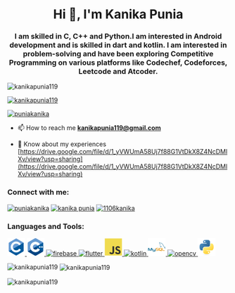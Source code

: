 <h1 align="center">Hi 👋, I'm Kanika Punia</h1>
<h3 align="center">I am skilled in C, C++ and Python.I am interested in Android development and is skilled in dart and kotlin. I am interested in problem-solving and have been exploring Competitive Programming on various platforms like Codechef, Codeforces, Leetcode and Atcoder.</h3>

<p align="left"> <img src="https://komarev.com/ghpvc/?username=kanikapunia119&label=Profile%20views&color=0e75b6&style=flat" alt="kanikapunia119" /> </p>

<p align="left"> <a href="https://github.com/ryo-ma/github-profile-trophy"><img src="https://github-profile-trophy.vercel.app/?username=kanikapunia119" alt="kanikapunia119" /></a> </p>

<p align="left"> <a href="https://twitter.com/puniakanika" target="blank"><img src="https://img.shields.io/twitter/follow/puniakanika?logo=twitter&style=for-the-badge" alt="puniakanika" /></a> </p>

- 📫 How to reach me **kanikapunia119@gmail.com**

- 📄 Know about my experiences [https://drive.google.com/file/d/1_yVWUmA58Uj7f88G1VtDkX8Z4NcDMlXv/view?usp=sharing](https://drive.google.com/file/d/1_yVWUmA58Uj7f88G1VtDkX8Z4NcDMlXv/view?usp=sharing)

<h3 align="left">Connect with me:</h3>
<p align="left">
<a href="https://twitter.com/puniakanika" target="blank"><img align="center" src="https://raw.githubusercontent.com/rahuldkjain/github-profile-readme-generator/master/src/images/icons/Social/twitter.svg" alt="puniakanika" height="30" width="40" /></a>
<a href="https://linkedin.com/in/kanika punia" target="blank"><img align="center" src="https://raw.githubusercontent.com/rahuldkjain/github-profile-readme-generator/master/src/images/icons/Social/linked-in-alt.svg" alt="kanika punia" height="30" width="40" /></a>
<a href="https://instagram.com/1106kanika" target="blank"><img align="center" src="https://raw.githubusercontent.com/rahuldkjain/github-profile-readme-generator/master/src/images/icons/Social/instagram.svg" alt="1106kanika" height="30" width="40" /></a>
</p>

<h3 align="left">Languages and Tools:</h3>
<p align="left"> <a href="https://www.cprogramming.com/" target="_blank" rel="noreferrer"> <img src="https://raw.githubusercontent.com/devicons/devicon/master/icons/c/c-original.svg" alt="c" width="40" height="40"/> </a> <a href="https://www.w3schools.com/cpp/" target="_blank" rel="noreferrer"> <img src="https://raw.githubusercontent.com/devicons/devicon/master/icons/cplusplus/cplusplus-original.svg" alt="cplusplus" width="40" height="40"/> </a> <a href="https://firebase.google.com/" target="_blank" rel="noreferrer"> <img src="https://www.vectorlogo.zone/logos/firebase/firebase-icon.svg" alt="firebase" width="40" height="40"/> </a> <a href="https://flutter.dev" target="_blank" rel="noreferrer"> <img src="https://www.vectorlogo.zone/logos/flutterio/flutterio-icon.svg" alt="flutter" width="40" height="40"/> </a> <a href="https://developer.mozilla.org/en-US/docs/Web/JavaScript" target="_blank" rel="noreferrer"> <img src="https://raw.githubusercontent.com/devicons/devicon/master/icons/javascript/javascript-original.svg" alt="javascript" width="40" height="40"/> </a> <a href="https://kotlinlang.org" target="_blank" rel="noreferrer"> <img src="https://www.vectorlogo.zone/logos/kotlinlang/kotlinlang-icon.svg" alt="kotlin" width="40" height="40"/> </a> <a href="https://www.mysql.com/" target="_blank" rel="noreferrer"> <img src="https://raw.githubusercontent.com/devicons/devicon/master/icons/mysql/mysql-original-wordmark.svg" alt="mysql" width="40" height="40"/> </a> <a href="https://opencv.org/" target="_blank" rel="noreferrer"> <img src="https://www.vectorlogo.zone/logos/opencv/opencv-icon.svg" alt="opencv" width="40" height="40"/> </a> <a href="https://www.python.org" target="_blank" rel="noreferrer"> <img src="https://raw.githubusercontent.com/devicons/devicon/master/icons/python/python-original.svg" alt="python" width="40" height="40"/> </a> </p>

<p><img align="left" src="https://github-readme-stats.vercel.app/api/top-langs?username=kanikapunia119&show_icons=true&locale=en&layout=compact" alt="kanikapunia119" /></p>

<p>&nbsp;<img align="center" src="https://github-readme-stats.vercel.app/api?username=kanikapunia119&show_icons=true&locale=en" alt="kanikapunia119" /></p>

<p><img align="center" src="https://github-readme-streak-stats.herokuapp.com/?user=kanikapunia119&" alt="kanikapunia119" /></p>
